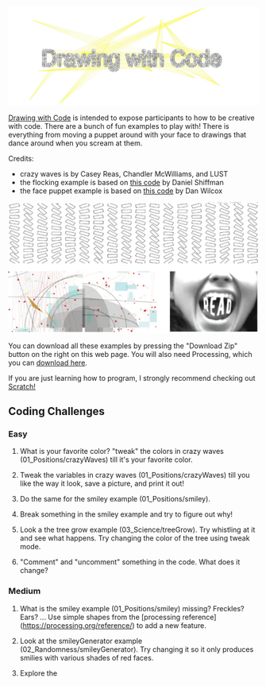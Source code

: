 ![Screenshot](https://github.com/crecord/DrawingWithCode-ScienceCenter/blob/master/DrawingWithCode.jpg)



[Drawing with Code](http://carolinerecord.com/hci/drawingWithCode.html) is intended to expose participants to how to be creative with code. 
There are a bunch of fun examples to play with! There is everything from moving a puppet around with your face to drawings that dance around when you scream at them.

Credits:
- crazy waves is by Casey Reas, Chandler McWilliams, and LUST
- the flocking example is based on [this code](https://processing.org/examples/flocking.html) by Daniel Shiffman
- the face puppet example is based on [this code](https://github.com/CreativeInquiry/FaceOSC-Templates/blob/master/processing/FaceOSCReceiver/FaceOSCReceiver.pde) by Dan Wilcox

![pictures of code drawings](https://github.com/crecord/DrawingWithCode-ScienceCenter/blob/master/examples.png)

You can download all these examples by pressing the "Download Zip" button on the right on this web page. You will also need Processing, which you can [download here](https://processing.org/download/).

If you are just learning how to program, I strongly recommend checking out [Scratch!](https://scratch.mit.edu/) 

## Coding Challenges

### Easy

1. What is your favorite color? "tweak" the colors in crazy waves (01_Positions/crazyWaves) till it's your favorite color.

2. Tweak the variables in crazy waves (01_Positions/crazyWaves) till you like the way it look, save a picture, and print it out!

3. Do the same for the smiley example (01_Positions/smiley).
4. Break something in the smiley example and try to figure out why! 
5. Look a the tree grow example (03_Science/treeGrow). Try whistling at it and see what happens. Try changing the color of the tree using tweak mode.
5. "Comment" and "uncomment" something in the code. What does it change? 

### Medium 

1. What is the smiley example (01_Positions/smiley) missing? Freckles? Ears? ... Use simple shapes from the [processing reference] (https://processing.org/reference/) to add a new feature. 

2. Look at the smileyGenerator example (02_Randomness/smileyGenerator). Try changing it so it only produces smilies with various shades of red faces. 

3. Explore the  